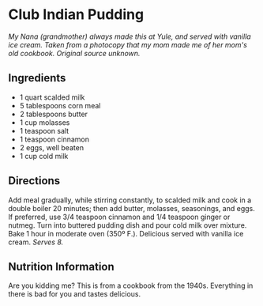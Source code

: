 # Club Indian Pudding

*My Nana (grandmother) always made this at Yule, and served with vanilla ice cream. Taken from a photocopy that my mom made me of her mom's old cookbook. Original source unknown.*

## Ingredients 

* 1 quart scalded milk
* 5 tablespoons corn meal
* 2 tablespoons butter
* 1 cup molasses
* 1 teaspoon salt
* 1 teaspoon cinnamon
* 2 eggs, well beaten
* 1 cup cold milk

## Directions

Add meal gradually, while stirring constantly, to scalded milk and cook in a double boiler 20 minutes; then add butter, molasses, seasonings, and eggs. If preferred, use 3/4 teaspoon cinnamon and 1/4 teaspoon ginger or nutmeg. Turn into buttered pudding dish and pour cold milk over mixture. Bake 1 hour in moderate oven (350º F.). Delicious served with vanilla ice cream. *Serves 8.*

## Nutrition Information

Are you kidding me? This is from a cookbook from the 1940s. Everything in there is bad for you and tastes delicious.